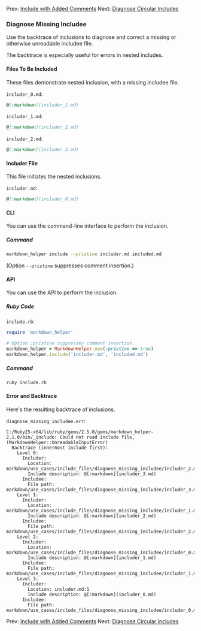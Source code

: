 Prev: [Include with Added Comments](include_files/include_with_added_comments/use_case.md)
Next: [Diagnose Circular Includes](include_files/diagnose_circular_includes/use_case.md)

### Diagnose Missing Includee

Use the backtrace of inclusions to diagnose and correct a missing or otherwise unreadable includee file.

The backtrace is especially useful for errors in nested includes.

#### Files To Be Included

These files demonstrate nested inclusion, with a missing includee file.

```includer_0.md```:
```markdown
@[:markdown](includer_1.md)
```

```includer_1.md```:
```markdown
@[:markdown](includer_2.md)
```

```includer_2.md```:
```markdown
@[:markdown](includer_3.md)
```

#### Includer File

This file initiates the nested inclusions.

```includer.md```:
```markdown
@[:markdown](includer_0.md)
```

#### CLI

You can use the command-line interface to perform the inclusion.

##### Command

```sh
markdown_helper include --pristine includer.md included.md
```

(Option ```--pristine``` suppresses comment insertion.)

#### API

You can use the API to perform the inclusion.

##### Ruby Code

```include.rb```:
```ruby
require 'markdown_helper'

# Option :pristine suppresses comment insertion.
markdown_helper = MarkdownHelper.new(:pristine => true)
markdown_helper.include('includer.md', 'included.md')
```

##### Command

```sh
ruby include.rb
```

#### Error and Backtrace

Here's the resulting backtrace of inclusions.

```diagnose_missing_includee.err```:
```
C:/Ruby25-x64/lib/ruby/gems/2.5.0/gems/markdown_helper-2.1.0/bin/_include: Could not read include file, (MarkdownHelper::UnreadableInputError)
  Backtrace (innermost include first):
    Level 0:
      Includer:
        Location: markdown/use_cases/include_files/diagnose_missing_includee/includer_2.md:1
        Include description: @[:markdown](includer_3.md)
      Includee:
        File path: markdown/use_cases/include_files/diagnose_missing_includee/includer_3.md
    Level 1:
      Includer:
        Location: markdown/use_cases/include_files/diagnose_missing_includee/includer_1.md:1
        Include description: @[:markdown](includer_2.md)
      Includee:
        File path: markdown/use_cases/include_files/diagnose_missing_includee/includer_2.md
    Level 2:
      Includer:
        Location: markdown/use_cases/include_files/diagnose_missing_includee/includer_0.md:1
        Include description: @[:markdown](includer_1.md)
      Includee:
        File path: markdown/use_cases/include_files/diagnose_missing_includee/includer_1.md
    Level 3:
      Includer:
        Location: includer.md:1
        Include description: @[:markdown](includer_0.md)
      Includee:
        File path: markdown/use_cases/include_files/diagnose_missing_includee/includer_0.md
```

Prev: [Include with Added Comments](include_files/include_with_added_comments/use_case.md)
Next: [Diagnose Circular Includes](include_files/diagnose_circular_includes/use_case.md)
